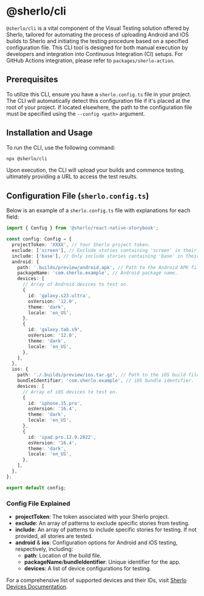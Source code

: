 # @sherlo/cli

`@sherlo/cli` is a vital component of the Visual Testing solution offered by Sherlo, tailored for automating the process of uploading Android and iOS builds to Sherlo and initiating the testing procedure based on a specified configuration file. This CLI tool is designed for both manual execution by developers and integration into Continuous Integration (CI) setups. For GitHub Actions integration, please refer to `packages/sherlo-action`.

## Prerequisites

To utilize this CLI, ensure you have a `sherlo.config.ts` file in your project. The CLI will automatically detect this configuration file if it's placed at the root of your project. If located elsewhere, the path to the configuration file must be specified using the `--config <path>` argument.

## Installation and Usage

To run the CLI, use the following command:

```bash
npx @sherlo/cli
```

Upon execution, the CLI will upload your builds and commence testing, ultimately providing a URL to access the test results.

## Configuration File (`sherlo.config.ts`)

Below is an example of a `sherlo.config.ts` file with explanations for each field:

```typescript
import { Config } from '@sherlo/react-native-storybook';

const config: Config = {
  projectToken: 'XXXX', // Your Sherlo project token.
  exclude: ['screen'], // Exclude stories containing 'screen' in their names.
  include: ['base'], // Only include stories containing 'base' in their names.
  android: {
    path: '.builds/preview/android.apk', // Path to the Android APK file.
    packageName: 'com.sherlo.example', // Android package name.
    devices: [
      // Array of Android devices to test on.
      {
        id: 'galaxy.s23.ultra',
        osVersion: '12.0',
        theme: 'dark',
        locale: 'en_US',
      },
      {
        id: 'galaxy.tab.s9',
        osVersion: '12.0',
        theme: 'dark',
        locale: 'en_US',
      },
    ],
  },
  ios: {
    path: './.builds/preview/ios.tar.gz', // Path to the iOS build file (.app or .tar.gz).
    bundleIdentifier: 'com.sherlo.example', // iOS bundle identifier.
    devices: [
      // Array of iOS devices to test on.
      {
        id: 'iphone.15.pro',
        osVersion: '16.4',
        theme: 'dark',
        locale: 'en_US',
      },
      {
        id: 'ipad.pro.12.9.2022',
        osVersion: '16.4',
        theme: 'dark',
        locale: 'en_US',
      },
    ],
  },
};

export default config;
```

### Config File Explained

- **projectToken**: The token associated with your Sherlo project.
- **exclude**: An array of patterns to exclude specific stories from testing.
- **include**: An array of patterns to include specific stories for testing. If not provided, all stories are tested.
- **android** & **ios**: Configuration options for Android and iOS testing, respectively, including:
  - **path**: Location of the build file.
  - **packageName**/**bundleIdentifier**: Unique identifier for the app.
  - **devices**: A list of device configurations for testing.

For a comprehensive list of supported devices and their IDs, visit [Sherlo Devices Documentation](https://docs.sherlo.io/getting-started/devices).
